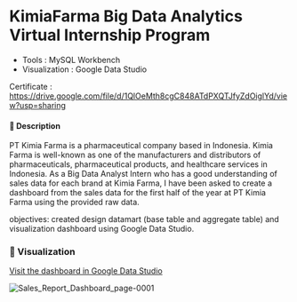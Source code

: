 # KimiaFarma Big Data Analytics Virtual Internship Program

- Tools                 : MySQL Workbench
- Visualization         : Google Data Studio

Certificate : https://drive.google.com/file/d/1QlOeMth8cgC848ATdPXQTJfyZdOiglYd/view?usp=sharing

#### 🚀 Description
PT Kimia Farma is a pharmaceutical company based in Indonesia. Kimia Farma is well-known as one of the manufacturers and distributors of pharmaceuticals, pharmaceutical products, and healthcare services in Indonesia. As a Big Data Analyst Intern who has a good understanding of sales data for each brand at Kimia Farma, I have been asked to create a dashboard from the sales data for the first half of the year at PT Kimia Farma using the provided raw data.

objectives: created design datamart (base table and aggregate table) and visualization dashboard using Google Data Studio.

### 🚀 Visualization
[Visit the dashboard in Google Data Studio](https://lookerstudio.google.com/reporting/801e41b5-4b06-4d66-ba8d-33802aa58b4b)

![Sales_Report_Dashboard_page-0001](https://github.com/windipangesti12/Project-Based-Intern-Kimia-Farma/assets/133766866/aaed162e-2056-4953-bf39-9a54bfa590f7)

